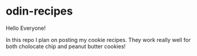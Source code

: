 # odin-recipes
Hello Everyone!

In this repo I plan on posting my cookie recipes.
They work really well for both cholocate chip and
peanut butter cookies!
